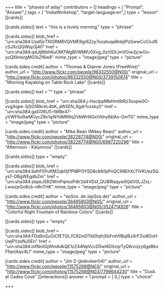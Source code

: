 +++
title = "phases of aday"
contributors = []
headings = [ "Prompt", "Answer",]
tags = [ "IndiaWorkshop", "target-language:en",]
type = "lesson"
[[cards]]

[[cards.sides]]
text = "this is a lovely morning."
type = "phrase"

[[cards.sides]]
blob_href = "urn:sha384:Uyd5jr7XIGRMRVQVME9gr6Zzy7ocptuqaBnbjlPzSwwCoCnJl6cSJXcQQWsp3j40"
href = "urn:sha384:qdJlj6tbhKuOM7WgB0WMPJ5Xvg_0zr0DtJmVOiw2jcwOo-yoQXkhergMG1kZf6w8"
mime_type = "image/jpeg"
type = "picture"

[cards.sides.credit]
author = "Thomas & Dianne Jones (FreeWine)"
author_url = "http://www.flickr.com/people/96332550@N00/"
original_url = "http://www.flickr.com/photos/96332550@N00/3739150874"
title = "Morning Kayaking on Table Rock Lake"
[[cards]]

[[cards.sides]]
text = ""
type = "phrase"

[[cards.sides]]
blob_href = "urn:sha384:j-HsctppMbHmt9tRz3sopw0O-vvgXqpe-3jSG5RkrkL4bK_aWSEN_9gdr1vzsky0"
href = "urn:sha384:gaGO6U5-tWBe47-yVWF6sRwMUycZ9x1qiNYdM99q2VbWHilGxiVkhy6klAx-OmTG"
mime_type = "image/jpeg"
type = "picture"

[cards.sides.credit]
author = "Mike Bean (Mikey Bean)"
author_url = "http://www.flickr.com/people/38226774@N00/"
original_url = "http://www.flickr.com/photos/38226774@N00/6987220296"
title = "Afternoon - Kalymnos"
[[cards]]

[[cards.sides]]
type = "empty"

[[cards.sides]]
blob_href = "urn:sha384:bdhF0YuftMZqk0jf1PtBPOYSD8cbN1pPnQC98EhXcTlVKUez5QysT-DBgWEgdbZm"
href = "urn:sha384:zkpeJSR2WmPqmuiPdlr2d4VDsf_QU8lRaqyw9QdV0LJZsL-LwwzpGo8cb-nRnTHK"
mime_type = "image/jpeg"
type = "picture"

[cards.sides.credit]
author = "epSos .de (epSos.de)"
author_url = "http://www.flickr.com/people/36495803@N05/"
original_url = "http://www.flickr.com/photos/36495803@N05/3524714926"
title = "Colorful Night Fountain of Rainbow Colors"
[[cards]]

[[cards.sides]]
type = "empty"

[[cards.sides]]
blob_href = "urn:sha384:FDd9oSuOiCfETQI_fC92mDTbDfqfrj5bFrdVfBqlBJ4rFZio8DoHUejPVzeNJ5En"
href = "urn:sha384:isfNnilGjWmAdkQE1zZ44NpVccD5wI6DItzqrTyQIkvvjzy6geBkxFfqntAqv4Ll"
mime_type = "image/jpeg"
type = "picture"

[cards.sides.credit]
author = "Jim D (jkdevleer04)"
author_url = "http://www.flickr.com/people/11575268@N03/"
original_url = "http://www.flickr.com/photos/11575268@N03/7799644230"
title = "Dusk at Cades Cove"
[[interactions]]
answer = 1
prompt = [ 0,]
type = "choice"

+++
